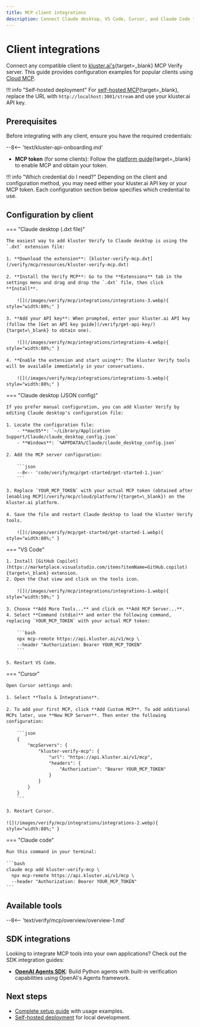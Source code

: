 ```yaml
---
title: MCP client integrations
description: Connect Claude desktop, VS Code, Cursor, and Claude Code to kluster.ai verification tools with ready-to-use configuration examples.
---
```


# Client integrations

Connect any compatible client to [kluster.ai's](https://www.kluster.ai/){target=\_blank} MCP Verify server. This guide provides configuration examples for popular clients using [Cloud MCP](/verify/mcp/cloud/platform/).

!!! info "Self-hosted deployment"
    For [self-hosted MCP](/verify/mcp/self-hosted/){target=\_blank}, replace the URL with `http://localhost:3001/stream` and use your kluster.ai API key.

## Prerequisites
      
Before integrating with any client, ensure you have the required credentials:
      
--8<-- 'text/kluster-api-onboarding.md'
- **MCP token** (for some clients): Follow the [platform guide](/verify/mcp/cloud/platform/){target=\_blank} to enable MCP and obtain your token.

!!! info "Which credential do I need?"
    Depending on the client and configuration method, you may need either your kluster.ai API key or your MCP token. Each configuration section below specifies which credential to use.

## Configuration by client

=== "Claude desktop (.dxt file)"

    The easiest way to add kluster Verify to Claude desktop is using the `.dxt` extension file:

    1. **Download the extension**: [kluster-verify-mcp.dxt](/verify/mcp/resources/kluster-verify-mcp.dxt)

    2. **Install the Verify MCP**: Go to the **Extensions** tab in the settings menu and drag and drop the `.dxt` file, then click **Install**.

        ![](/images/verify/mcp/integrations/integrations-3.webp){ style="width:80%;" }

    3. **Add your API key**: When prompted, enter your kluster.ai API key (follow the [Get an API key guide](/verify/get-api-key/){target=\_blank} to obtain one).

        ![](/images/verify/mcp/integrations/integrations-4.webp){ style="width:80%;" }

    4. **Enable the extension and start using**: The kluster Verify tools will be available immediately in your conversations.

        ![](/images/verify/mcp/integrations/integrations-5.webp){ style="width:80%;" }

=== "Claude desktop (JSON config)"

    If you prefer manual configuration, you can add kluster Verify by editing Claude desktop's configuration file:

    1. Locate the configuration file:
        - **macOS**: `~/Library/Application Support/Claude/claude_desktop_config.json`
        - **Windows**: `%APPDATA%/Claude/claude_desktop_config.json`

    2. Add the MCP server configuration:
    
        ```json
        --8<-- 'code/verify/mcp/get-started/get-started-1.json'
        ```

    3. Replace `YOUR_MCP_TOKEN` with your actual MCP token (obtained after [enabling MCP](/verify/mcp/cloud/platform/){target=\_blank}) on the kluster.ai platform.

    4. Save the file and restart Claude desktop to load the kluster Verify tools.

        ![](/images/verify/mcp/get-started/get-started-1.webp){ style="width:80%;" }

=== "VS Code"

    1. Install [GitHub Copilot](https://marketplace.visualstudio.com/items?itemName=GitHub.copilot){target=\_blank} extension.
    2. Open the Chat view and click on the tools icon.

        ![](/images/verify/mcp/integrations/integrations-1.webp){ style="width:50%;" }

    3. Choose **Add More Tools...** and click on **Add MCP Server...**.
    4. Select **Command (stdio)** and enter the following command, replacing `YOUR_MCP_TOKEN` with your actual MCP token:

        ```bash
        npx mcp-remote https://api.kluster.ai/v1/mcp \
        --header "Authorization: Bearer YOUR_MCP_TOKEN"
        ```

    5. Restart VS Code.

=== "Cursor"

    Open Cursor settings and:
    
    1. Select **Tools & Integrations**.

    2. To add your first MCP, click **Add Custom MCP**. To add additional MCPs later, use **New MCP Server**. Then enter the following configuration:
            
        ```json
        {
            "mcpServers": {
                "kluster-verify-mcp": {
                    "url": "https://api.kluster.ai/v1/mcp",
                    "headers": {
                        "Authorization": "Bearer YOUR_MCP_TOKEN"
                    }
                }
            }
        }
        ```

    3. Restart Cursor.

    ![](/images/verify/mcp/integrations/integrations-2.webp){ style="width:80%;" }

=== "Claude code"

    Run this command in your terminal:

    ```bash
    claude mcp add kluster-verify-mcp \
      npx mcp-remote https://api.kluster.ai/v1/mcp \
      --header "Authorization: Bearer YOUR_MCP_TOKEN"
    ```

## Available tools

--8<-- 'text/verify/mcp/overview/overview-1.md'
<!-- Commenting this for safekeeping -->
<!--See [Tools reference](/verify/mcp/tools/){target=\_blank} for parameters and examples.-->

## SDK integrations

Looking to integrate MCP tools into your own applications? Check out the SDK integration guides:

- **[OpenAI Agents SDK](/verify/mcp/integrations/openai-agents/)**: Build Python agents with built-in verification capabilities using OpenAI's Agents framework.

## Next steps

- [Complete setup guide](/verify/mcp/get-started/) with usage examples.
- [Self-hosted deployment](/verify/mcp/self-hosted/) for local development.